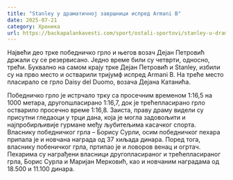 ```yaml
---
title: "Stanley у драматичној завршници испред Armani B"
date: 2025-07-21
category: Хроника
url: https://backapalankavesti.com/sport/ostali-sportovi/stanley-u-dramaticnoj-zavrsnici-ispred-armani-b-2/
---
```


Највећи део трке победничко грло и његов возач Дејан Петровић држали су се резервисано. Једно време били су четврти, односно, трећи. Буквално на самом крају трке Дејан Петровић и Stanley, избили су на прво место и остварили тријумф испред Armani B. На треће место пласирало се грло Daisy del Duomo, возача Дејана Катанића.

Победничко грло је истрчало трку са просечним временом 1:16,5 на 1000 метара, другопшласирано 1:16,7, док је трећепласирано грло остварило просечно време 1:16,8. Заиста, праву драму видели су присутни гледаоци у трци дана, која је могла задовољити и најпробирљивије гурмане међу љубитељима касачког спорта. Власнику победничког грла – Борису Сурли, осим победничког пехара припала је и новчана награда од 37 хиљада динара. Поред тога, власнику побеничког грла, пртипао је и ловоров венац и огртач. Пехарима су награђени власници другопласираног и трећепласираног грла, Борис Сурла и Маријан Мерковић, као и новчаним наградама од 18.500 и 11.100 динара.
